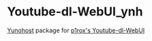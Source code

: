 # Youtube-dl-WebUI_ynh

[Yunohost](https://yunohost.org/) package for [p1rox's Youtube-dl-WebUI](https://github.com/p1rox/Youtube-dl-WebUI)
